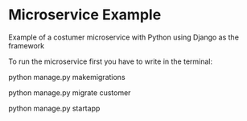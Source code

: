 # Microservice Example
Example of a costumer microservice with Python using Django as the framework 

To run the microservice first you have to write in the terminal: 

python manage.py makemigrations

python manage.py migrate customer 

python manage.py startapp


